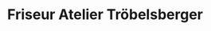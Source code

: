 ---
title: "Friseur Atelier Tröbelsberger"
url: /immenstadt-im-allgaeu/friseur-atelier-troebelsberger/
shop: Friseur
---